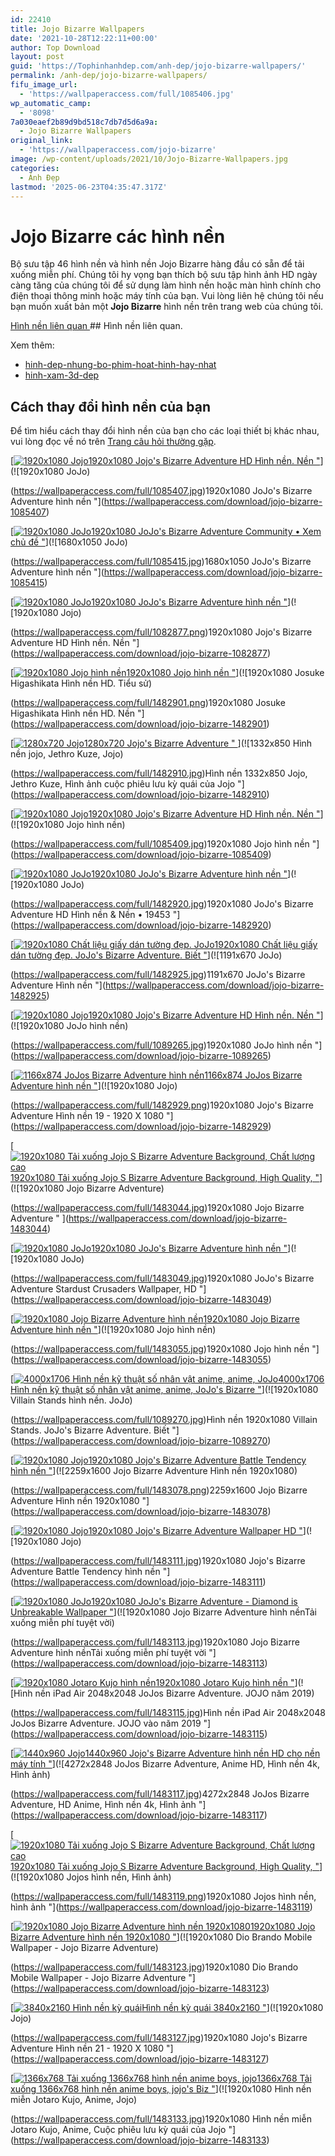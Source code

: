 ```yaml
---
id: 22410
title: Jojo Bizarre Wallpapers
date: '2021-10-28T12:22:11+00:00'
author: Top Download
layout: post
guid: 'https://Tophinhanhdep.com/anh-dep/jojo-bizarre-wallpapers/'
permalink: /anh-dep/jojo-bizarre-wallpapers/
fifu_image_url:
  - 'https://wallpaperaccess.com/full/1085406.jpg'
wp_automatic_camp:
  - '8098'
7a030eaef2b89d9bd518c7db7d5d6a9a:
  - Jojo Bizarre Wallpapers
original_link:
  - 'https://wallpaperaccess.com/jojo-bizarre'
image: /wp-content/uploads/2021/10/Jojo-Bizarre-Wallpapers.jpg
categories:
  - Ảnh Đẹp
lastmod: '2025-06-23T04:35:47.317Z'
---
```

# Jojo Bizarre các hình nền

Bộ sưu tập 46 hình nền và hình nền Jojo Bizarre hàng đầu có sẵn để tải xuống miễn phí. Chúng tôi hy vọng bạn thích bộ sưu tập hình ảnh HD ngày càng tăng của chúng tôi để sử dụng làm hình nền hoặc màn hình chính cho điện thoại thông minh hoặc máy tính của bạn. Vui lòng liên hệ chúng tôi nếu bạn muốn xuất bản một **Jojo Bizarre** hình nền trên trang web của chúng tôi.

[Hình nền liên quan ](#related) ## Hình nền liên quan.

   
 Xem thêm:

   
- [hinh-dep-nhung-bo-phim-hoat-hinh-hay-nhat](https://tophinhanhdep.com/hinh-nen-dep/hinh-dep-nhung-bo-phim-hoat-hinh-hay-nhat/)
- [hinh-xam-3d-dep](https://tophinhanhdep.com/hinh-xam-dep/hinh-xam-3d-dep/)

## Cách thay đổi hình nền của bạn

Để tìm hiểu cách thay đổi hình nền của bạn cho các loại thiết bị khác nhau, vui lòng đọc về nó trên [Trang câu hỏi thường gặp](https://tophinhanhdep.com/faq/).

  
[[![1920x1080 Jojo](https://wallpaperaccess.com/full/1085406.jpg)1920x1080 Jojo's Bizarre Adventure HD Hình nền. Nền "](https://wallpaperaccess.com/download/jojo-bizarre-1085406)](![1920x1080 JoJo)

(https://wallpaperaccess.com/full/1085407.jpg)1920x1080 JoJo's Bizarre Adventure hình nền "](https://wallpaperaccess.com/download/jojo-bizarre-1085407)

[[![1920x1080 JoJo](https://wallpaperaccess.com/full/1482889.jpg)1920x1080 JoJo's Bizarre Adventure Community • Xem chủ đề "](https://wallpaperaccess.com/download/jojo-bizarre-1482889)](![1680x1050 JoJo)

(https://wallpaperaccess.com/full/1085415.jpg)1680x1050 JoJo's Bizarre Adventure hình nền "](https://wallpaperaccess.com/download/jojo-bizarre-1085415)

[[![1920x1080 JoJo](https://wallpaperaccess.com/full/1482892.jpg)1920x1080 JoJo's Bizarre Adventure hình nền "](https://wallpaperaccess.com/download/jojo-bizarre-1482892)](![1920x1080 Jojo)

(https://wallpaperaccess.com/full/1082877.png)1920x1080 Jojo's Bizarre Adventure HD Hình nền. Nền "](https://wallpaperaccess.com/download/jojo-bizarre-1082877)

[[![1920x1080 Jojo hình nền](https://wallpaperaccess.com/full/1482894.jpg)1920x1080 Jojo hình nền "](https://wallpaperaccess.com/download/jojo-bizarre-1482894)](![1920x1080 Josuke Higashikata Hình nền HD.  Tiểu sử)

(https://wallpaperaccess.com/full/1482901.png)1920x1080 Josuke Higashikata Hình nền HD. Nền "](https://wallpaperaccess.com/download/jojo-bizarre-1482901)

[[![1280x720 Jojo](https://wallpaperaccess.com/full/1482909.png)1280x720 Jojo's Bizarre Adventure " ](https://wallpaperaccess.com/download/jojo-bizarre-1482909)](![1332x850 Hình nền jojo, Jethro Kuze, Jojo)

(https://wallpaperaccess.com/full/1482910.jpg)Hình nền 1332x850 Jojo, Jethro Kuze, Hình ảnh cuộc phiêu lưu kỳ quái của Jojo "](https://wallpaperaccess.com/download/jojo-bizarre-1482910)

[[![1920x1080 Jojo](https://wallpaperaccess.com/full/540648.png)1920x1080 Jojo's Bizarre Adventure HD Hình nền. Nền "](https://wallpaperaccess.com/download/jojo-bizarre-540648)](![1920x1080 Jojo hình nền)

(https://wallpaperaccess.com/full/1085409.jpg)1920x1080 Jojo hình nền "](https://wallpaperaccess.com/download/jojo-bizarre-1085409)

[[![1920x1080 JoJo](https://wallpaperaccess.com/full/1089261.png)1920x1080 JoJo's Bizarre Adventure hình nền "](https://wallpaperaccess.com/download/jojo-bizarre-1089261)](![1920x1080 JoJo)

(https://wallpaperaccess.com/full/1482920.jpg)1920x1080 JoJo's Bizarre Adventure HD Hình nền &amp; Nền • 19453 "](https://wallpaperaccess.com/download/jojo-bizarre-1482920)

[[![1920x1080 Chất liệu giấy dán tường đẹp.  JoJo](https://wallpaperaccess.com/full/1482923.png)1920x1080 Chất liệu giấy dán tường đẹp. JoJo's Bizarre Adventure. Biết "](https://wallpaperaccess.com/download/jojo-bizarre-1482923)](![1191x670 JoJo)

(https://wallpaperaccess.com/full/1482925.jpg)1191x670 JoJo's Bizarre Adventure Hình nền "](https://wallpaperaccess.com/download/jojo-bizarre-1482925)

[[![1920x1080 Jojo](https://wallpaperaccess.com/full/1082875.png)1920x1080 Jojo's Bizarre Adventure HD Hình nền. Nền "](https://wallpaperaccess.com/download/jojo-bizarre-1082875)](![1920x1080 JoJo hình nền)

(https://wallpaperaccess.com/full/1089265.jpg)1920x1080 JoJo hình nền "](https://wallpaperaccess.com/download/jojo-bizarre-1089265)

[[![1166x874 JoJos Bizarre Adventure hình nền](https://wallpaperaccess.com/full/1085439.jpg)1166x874 JoJos Bizarre Adventure hình nền "](https://wallpaperaccess.com/download/jojo-bizarre-1085439)](![1920x1080 Jojo)

(https://wallpaperaccess.com/full/1482929.png)1920x1080 Jojo's Bizarre Adventure Hình nền 19 - 1920 X 1080 "](https://wallpaperaccess.com/download/jojo-bizarre-1482929)

[[![1920x1080 Tải xuống Jojo S Bizarre Adventure Background, Chất lượng cao](https://wallpaperaccess.com/full/1483016.png)1920x1080 Tải xuống Jojo S Bizarre Adventure Background, High Quality, "](https://wallpaperaccess.com/download/jojo-bizarre-1483016)](![1920x1080 Jojo Bizarre Adventure)

(https://wallpaperaccess.com/full/1483044.jpg)1920x1080 Jojo Bizarre Adventure " ](https://wallpaperaccess.com/download/jojo-bizarre-1483044)

[[![1920x1080 JoJo](https://wallpaperaccess.com/full/1483047.jpg)1920x1080 JoJo's Bizarre Adventure hình nền "](https://wallpaperaccess.com/download/jojo-bizarre-1483047)](![1920x1080 JoJo)

(https://wallpaperaccess.com/full/1483049.jpg)1920x1080 JoJo's Bizarre Adventure Stardust Crusaders Wallpaper, HD "](https://wallpaperaccess.com/download/jojo-bizarre-1483049)

[[![1920x1080 Jojo Bizarre Adventure hình nền](https://wallpaperaccess.com/full/1085456.jpg)1920x1080 Jojo Bizarre Adventure hình nền "](https://wallpaperaccess.com/download/jojo-bizarre-1085456)](![1920x1080 Jojo hình nền)

(https://wallpaperaccess.com/full/1483055.jpg)1920x1080 Jojo hình nền "](https://wallpaperaccess.com/download/jojo-bizarre-1483055)

[[![4000x1706 Hình nền kỹ thuật số nhân vật anime, anime, JoJo](https://wallpaperaccess.com/full/1483070.jpg)4000x1706 Hình nền kỹ thuật số nhân vật anime, anime, JoJo's Bizarre "](https://wallpaperaccess.com/download/jojo-bizarre-1483070)](![1920x1080 Villain Stands hình nền.  JoJo)

(https://wallpaperaccess.com/full/1089270.jpg)Hình nền 1920x1080 Villain Stands. JoJo's Bizarre Adventure. Biết "](https://wallpaperaccess.com/download/jojo-bizarre-1089270)

[[![1920x1080 Jojo](https://wallpaperaccess.com/full/1483075.jpg)1920x1080 Jojo's Bizarre Adventure Battle Tendency hình nền "](https://wallpaperaccess.com/download/jojo-bizarre-1483075)](![2259x1600 Jojo Bizarre Adventure Hình nền 1920x1080)

(https://wallpaperaccess.com/full/1483078.png)2259x1600 Jojo Bizarre Adventure Hình nền 1920x1080 "](https://wallpaperaccess.com/download/jojo-bizarre-1483078)

[[![1920x1080 Jojo](https://wallpaperaccess.com/full/1483110.jpg)1920x1080 Jojo's Bizarre Adventure Wallpaper HD "](https://wallpaperaccess.com/download/jojo-bizarre-1483110)](![1920x1080 Jojo)

(https://wallpaperaccess.com/full/1483111.jpg)1920x1080 Jojo's Bizarre Adventure Battle Tendency hình nền "](https://wallpaperaccess.com/download/jojo-bizarre-1483111)

[[![1920x1080 JoJo](https://wallpaperaccess.com/full/1483112.jpg)1920x1080 JoJo's Bizarre Adventure - Diamond is Unbreakable Wallpaper "](https://wallpaperaccess.com/download/jojo-bizarre-1483112)](![1920x1080 Jojo Bizarre Adventure hình nềnTải xuống miễn phí tuyệt vời)

(https://wallpaperaccess.com/full/1483113.jpg)1920x1080 Jojo Bizarre Adventure hình nềnTải xuống miễn phí tuyệt vời "](https://wallpaperaccess.com/download/jojo-bizarre-1483113)

[[![1920x1080 Jotaro Kujo hình nền](https://wallpaperaccess.com/full/1483114.png)1920x1080 Jotaro Kujo hình nền "](https://wallpaperaccess.com/download/jojo-bizarre-1483114)](![Hình nền iPad Air 2048x2048 JoJos Bizarre Adventure.  JOJO năm 2019)

(https://wallpaperaccess.com/full/1483115.jpg)Hình nền iPad Air 2048x2048 JoJos Bizarre Adventure. JOJO vào năm 2019 "](https://wallpaperaccess.com/download/jojo-bizarre-1483115)

[[![1440x960 Jojo](https://wallpaperaccess.com/full/1085452.jpg)1440x960 Jojo's Bizarre Adventure hình nền HD cho nền máy tính "](https://wallpaperaccess.com/download/jojo-bizarre-1085452)](![4272x2848 JoJos Bizarre Adventure, Anime HD, Hình nền 4k, Hình ảnh)

(https://wallpaperaccess.com/full/1483117.jpg)4272x2848 JoJos Bizarre Adventure, HD Anime, Hình nền 4k, Hình ảnh "](https://wallpaperaccess.com/download/jojo-bizarre-1483117)

[[![1920x1080 Tải xuống Jojo S Bizarre Adventure Background, Chất lượng cao](https://wallpaperaccess.com/full/1483118.jpg)1920x1080 Tải xuống Jojo S Bizarre Adventure Background, High Quality, "](https://wallpaperaccess.com/download/jojo-bizarre-1483118)](![1920x1080 Jojos hình nền, Hình ảnh)

(https://wallpaperaccess.com/full/1483119.png)1920x1080 Jojos hình nền, hình ảnh "](https://wallpaperaccess.com/download/jojo-bizarre-1483119)

[[![1920x1080 Jojo Bizarre Adventure hình nền 1920x1080](https://wallpaperaccess.com/full/1483120.jpg)1920x1080 Jojo Bizarre Adventure hình nền 1920x1080 "](https://wallpaperaccess.com/download/jojo-bizarre-1483120)](![1920x1080 Dio Brando Mobile Wallpaper - Jojo Bizarre Adventure)

(https://wallpaperaccess.com/full/1483123.jpg)1920x1080 Dio Brando Mobile Wallpaper - Jojo Bizarre Adventure "](https://wallpaperaccess.com/download/jojo-bizarre-1483123)

[[![3840x2160 Hình nền kỳ quái](https://wallpaperaccess.com/full/1483126.jpg)Hình nền kỳ quái 3840x2160 "](https://wallpaperaccess.com/download/jojo-bizarre-1483126)](![1920x1080 Jojo)

(https://wallpaperaccess.com/full/1483127.jpg)1920x1080 Jojo's Bizarre Adventure Hình nền 21 - 1920 X 1080 "](https://wallpaperaccess.com/download/jojo-bizarre-1483127)

[[![1366x768 Tải xuống 1366x768 hình nền anime boys, jojo](https://wallpaperaccess.com/full/1483128.jpg)1366x768 Tải xuống 1366x768 hình nền anime boys, jojo's Biz "](https://wallpaperaccess.com/download/jojo-bizarre-1483128)](![1920x1080 Hình nền miễn Jotaro Kujo, Anime, Jojo)

(https://wallpaperaccess.com/full/1483133.jpg)1920x1080 Hình nền miễn Jotaro Kujo, Anime, Cuộc phiêu lưu kỳ quái của Jojo "](https://wallpaperaccess.com/download/jojo-bizarre-1483133)
